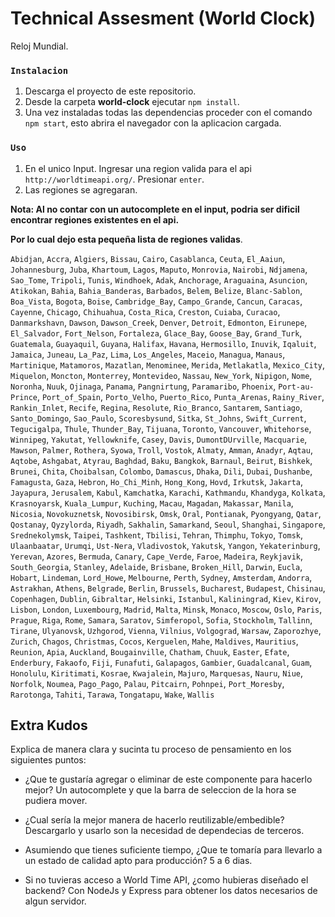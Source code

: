 # Technical Assesment (World Clock)

Reloj Mundial.

### `Instalacion`

1. Descarga el proyecto de este repositorio.
2. Desde la carpeta **world-clock** ejecutar `npm install`.
3. Una vez instaladas todas las dependencias proceder con el comando `npm start`, esto abrira el navegador con la aplicacion cargada.


### `Uso`

1. En el unico Input. Ingresar una region valida para el api `http://worldtimeapi.org/`. Presionar `enter`.
2. Las regiones se agregaran.


**Nota: Al no contar con un autocomplete en el input, podria ser dificil encontrar regiones existentes en el api.**

**Por lo cual dejo esta pequeña lista de regiones validas**.

`Abidjan`,
`Accra`,
`Algiers`,
`Bissau`,
`Cairo`,
`Casablanca`,
`Ceuta`,
`El_Aaiun`,
`Johannesburg`,
`Juba`,
`Khartoum`,
`Lagos`,
`Maputo`,
`Monrovia`,
`Nairobi`,
`Ndjamena`,
`Sao_Tome`,
`Tripoli`,
`Tunis`,
`Windhoek`,
`Adak`,
`Anchorage`,
`Araguaina`,
`Asuncion`,
`Atikokan`,
`Bahia`,
`Bahia_Banderas`,
`Barbados`,
`Belem`,
`Belize`,
`Blanc-Sablon`,
`Boa_Vista`,
`Bogota`,
`Boise`,
`Cambridge_Bay`,
`Campo_Grande`,
`Cancun`,
`Caracas`,
`Cayenne`,
`Chicago`,
`Chihuahua`,
`Costa_Rica`,
`Creston`,
`Cuiaba`,
`Curacao`,
`Danmarkshavn`,
`Dawson`,
`Dawson_Creek`,
`Denver`,
`Detroit`,
`Edmonton`,
`Eirunepe`,
`El_Salvador`,
`Fort_Nelson`,
`Fortaleza`,
`Glace_Bay`,
`Goose_Bay`,
`Grand_Turk`,
`Guatemala`,
`Guayaquil`,
`Guyana`,
`Halifax`,
`Havana`,
`Hermosillo`,
`Inuvik`,
`Iqaluit`,
`Jamaica`,
`Juneau`,
`La_Paz`,
`Lima`,
`Los_Angeles`,
`Maceio`,
`Managua`,
`Manaus`,
`Martinique`,
`Matamoros`,
`Mazatlan`,
`Menominee`,
`Merida`,
`Metlakatla`,
`Mexico_City`,
`Miquelon`,
`Moncton`,
`Monterrey`,
`Montevideo`,
`Nassau`,
`New_York`,
`Nipigon`,
`Nome`,
`Noronha`,
`Nuuk`,
`Ojinaga`,
`Panama`,
`Pangnirtung`,
`Paramaribo`,
`Phoenix`,
`Port-au-Prince`,
`Port_of_Spain`,
`Porto_Velho`,
`Puerto_Rico`,
`Punta_Arenas`,
`Rainy_River`,
`Rankin_Inlet`,
`Recife`,
`Regina`,
`Resolute`,
`Rio_Branco`,
`Santarem`,
`Santiago`,
`Santo_Domingo`,
`Sao_Paulo`,
`Scoresbysund`,
`Sitka`,
`St_Johns`,
`Swift_Current`,
`Tegucigalpa`,
`Thule`,
`Thunder_Bay`,
`Tijuana`,
`Toronto`,
`Vancouver`,
`Whitehorse`,
`Winnipeg`,
`Yakutat`,
`Yellowknife`,
`Casey`,
`Davis`,
`DumontDUrville`,
`Macquarie`,
`Mawson`,
`Palmer`,
`Rothera`,
`Syowa`,
`Troll`,
`Vostok`,
`Almaty`,
`Amman`,
`Anadyr`,
`Aqtau`,
`Aqtobe`,
`Ashgabat`,
`Atyrau`,
`Baghdad`,
`Baku`,
`Bangkok`,
`Barnaul`,
`Beirut`,
`Bishkek`,
`Brunei`,
`Chita`,
`Choibalsan`,
`Colombo`,
`Damascus`,
`Dhaka`,
`Dili`,
`Dubai`,
`Dushanbe`,
`Famagusta`,
`Gaza`,
`Hebron`,
`Ho_Chi_Minh`,
`Hong_Kong`,
`Hovd`,
`Irkutsk`,
`Jakarta`,
`Jayapura`,
`Jerusalem`,
`Kabul`,
`Kamchatka`,
`Karachi`,
`Kathmandu`,
`Khandyga`,
`Kolkata`,
`Krasnoyarsk`,
`Kuala_Lumpur`,
`Kuching`,
`Macau`,
`Magadan`,
`Makassar`,
`Manila`,
`Nicosia`,
`Novokuznetsk`,
`Novosibirsk`,
`Omsk`,
`Oral`,
`Pontianak`,
`Pyongyang`,
`Qatar`,
`Qostanay`,
`Qyzylorda`,
`Riyadh`,
`Sakhalin`,
`Samarkand`,
`Seoul`,
`Shanghai`,
`Singapore`,
`Srednekolymsk`,
`Taipei`,
`Tashkent`,
`Tbilisi`,
`Tehran`,
`Thimphu`,
`Tokyo`,
`Tomsk`,
`Ulaanbaatar`,
`Urumqi`,
`Ust-Nera`,
`Vladivostok`,
`Yakutsk`,
`Yangon`,
`Yekaterinburg`,
`Yerevan`,
`Azores`,
`Bermuda`,
`Canary`,
`Cape_Verde`,
`Faroe`,
`Madeira`,
`Reykjavik`,
`South_Georgia`,
`Stanley`,
`Adelaide`,
`Brisbane`,
`Broken_Hill`,
`Darwin`,
`Eucla`,
`Hobart`,
`Lindeman`,
`Lord_Howe`,
`Melbourne`,
`Perth`,
`Sydney`,
`Amsterdam`,
`Andorra`,
`Astrakhan`,
`Athens`,
`Belgrade`,
`Berlin`,
`Brussels`,
`Bucharest`,
`Budapest`,
`Chisinau`,
`Copenhagen`,
`Dublin`,
`Gibraltar`,
`Helsinki`,
`Istanbul`,
`Kaliningrad`,
`Kiev`,
`Kirov`,
`Lisbon`,
`London`,
`Luxembourg`,
`Madrid`,
`Malta`,
`Minsk`,
`Monaco`,
`Moscow`,
`Oslo`,
`Paris`,
`Prague`,
`Riga`,
`Rome`,
`Samara`,
`Saratov`,
`Simferopol`,
`Sofia`,
`Stockholm`,
`Tallinn`,
`Tirane`,
`Ulyanovsk`,
`Uzhgorod`,
`Vienna`,
`Vilnius`,
`Volgograd`,
`Warsaw`,
`Zaporozhye`,
`Zurich`,
`Chagos`,
`Christmas`,
`Cocos`,
`Kerguelen`,
`Mahe`,
`Maldives`,
`Mauritius`,
`Reunion`,
`Apia`,
`Auckland`,
`Bougainville`,
`Chatham`,
`Chuuk`,
`Easter`,
`Efate`,
`Enderbury`,
`Fakaofo`,
`Fiji`,
`Funafuti`,
`Galapagos`,
`Gambier`,
`Guadalcanal`,
`Guam`,
`Honolulu`,
`Kiritimati`,
`Kosrae`,
`Kwajalein`,
`Majuro`,
`Marquesas`,
`Nauru`,
`Niue`,
`Norfolk`,
`Noumea`,
`Pago_Pago`,
`Palau`,
`Pitcairn`,
`Pohnpei`,
`Port_Moresby`,
`Rarotonga`,
`Tahiti`,
`Tarawa`,
`Tongatapu`,
`Wake`,
`Wallis`

## Extra Kudos

Explica de manera clara y sucinta tu proceso de pensamiento en los siguientes puntos:

- ¿Que te gustaría agregar o eliminar de este componente para hacerlo mejor?
    Un autocomplete y que la barra de seleccion de la hora se pudiera mover.

- ¿Cual sería la mejor manera de hacerlo reutilizable/embedible?
    Descargarlo y usarlo son la necesidad de dependecias de terceros.

- Asumiendo que tienes suficiente tiempo, ¿Que te tomaría para llevarlo a un estado de calidad apto para producción?
    5 a 6 dias.

- Si no tuvieras acceso a World Time API, ¿como hubieras diseñado el backend?
    Con NodeJs y Express para obtener los datos necesarios de algun servidor.